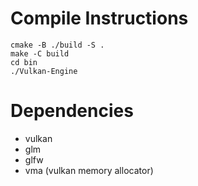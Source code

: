 # Compile Instructions

```
cmake -B ./build -S .
make -C build
cd bin
./Vulkan-Engine
```

# Dependencies

- vulkan
- glm
- glfw
- vma (vulkan memory allocator)

